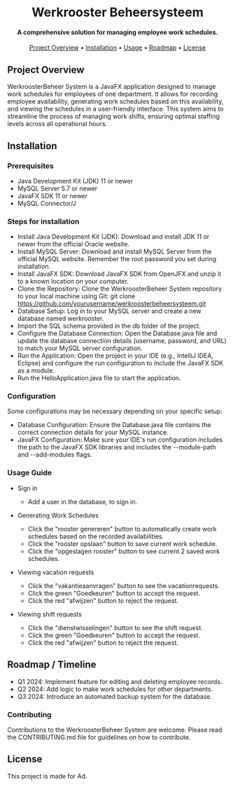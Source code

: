 <h1 align="center">
  <br>
  Werkrooster Beheersysteem
  <br>
</h1>

<h4 align="center">A comprehensive solution for managing employee work schedules.</h4>

<p align="center">
  <!-- Badges can be added here -->
</p>

<p align="center">
  <a href="#project-overview">Project Overview</a> •
  <a href="#installation">Installation</a> •
  <a href="#usage">Usage</a> •
  <a href="#roadmap">Roadmap</a> •
  <a href="#license">License</a>
</p>

## Project Overview
WerkroosterBeheer System is a JavaFX application designed to manage work schedules for employees of one department. It allows for recording employee availability, generating work schedules based on this availability, and viewing the schedules in a user-friendly interface. This system aims to streamline the process of managing work shifts, ensuring optimal staffing levels across all operational hours.

## Installation 
### Prerequisites
* Java Development Kit (JDK) 11 or newer
* MySQL Server 5.7 or newer
* JavaFX SDK 11 or newer
* MySQL Connector/J

### Steps for installation
* Install Java Development Kit (JDK): Download and install JDK 11 or newer from the official Oracle website.
* Install MySQL Server: Download and install MySQL Server from the official MySQL website. Remember the root password you set during installation.
* Install JavaFX SDK: Download JavaFX SDK from OpenJFX and unzip it to a known location on your computer.
* Clone the Repository: Clone the WerkroosterBeheer System repository to your local machine using Git: git clone https://github.com/yourusername/werkroosterbeheersysteem.git
* Database Setup: Log in to your MySQL server and create a new database named werkrooster.
* Import the SQL schema provided in the db folder of the project.
* Configure the Database Connection: Open the Database.java file and update the database connection details (username, password, and URL) to match your MySQL server configuration.
* Run the Application: Open the project in your IDE (e.g., IntelliJ IDEA, Eclipse) and configure the run configuration to include the JavaFX SDK as a module.
* Run the HelloApplication.java file to start the application.

### Configuration
Some configurations may be necessary depending on your specific setup:
* Database Configuration: Ensure the Database.java file contains the correct connection details for your MySQL instance.
* JavaFX Configuration: Make sure your IDE's run configuration includes the path to the JavaFX SDK libraries and includes the --module-path and --add-modules flags.

### Usage Guide
* Sign in
  - Add a user in the database, to sign in.

* Generating Work Schedules
   - Click the "rooster genereren" button to automatically create work schedules based on the recorded availabilities.
   - Click the "rooster opslaan" button to save current work schedule.
   - Click the "opgeslagen rooster" button to see current 2 saved work schedules.

* Viewing vacation requests
  - Click the "vakantieaanvragen" button to see the vacationrequests.
  - Click the green "Goedkeuren" button to accept the request.
  - Click the red "afwijzen" button to reject the request.

* Viewing shift requests
  - Click the "dienstwisselingen" button to see the shift request.
  - Click the green "Goedkeuren" button to accept the request.
  - Click the red "afwijzen" button to reject the request.

## Roadmap / Timeline
* Q1 2024: Implement feature for editing and deleting employee records.
* Q2 2024: Add logic to make work schedules for other departments.
* Q3 2024: Introduce an automated backup system for the database.

### Contributing
Contributions to the WerkroosterBeheer System are welcome. Please read the CONTRIBUTING.md file for guidelines on how to contribute.

## License
This project is made for Ad.
